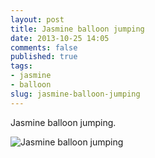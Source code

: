 ```yaml
---
layout: post
title: Jasmine balloon jumping
date: 2013-10-25 14:05
comments: false
published: true
tags:
- jasmine
- balloon
slug: jasmine-balloon-jumping
---
```

Jasmine balloon jumping.

![Jasmine balloon jumping](http://media.eick.us/media/photographs/2013/2013-07-28/jasmine-balloon-2013-07-28-at-13-58-25.jpg)
